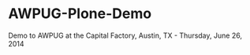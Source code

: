 AWPUG-Plone-Demo
================

Demo to AWPUG at the Capital Factory, Austin, TX - Thursday, June 26, 2014

